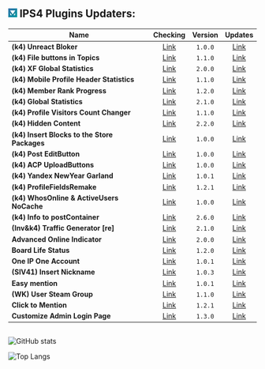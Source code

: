 ## ![IPS](https://github.com/byIx/byIx/blob/main/ic.jpg) IPS4 Plugins Updaters:

| Name                                            | Checking                                  | Version | Updates                                                                         |
| ----------------------------------------------- |:-----------------------------------------:|:-------:|:-------------------------------------------------------------------------------:|
| **(k4) Unreact Bloker**                         | [Link](https://github.com/byIx/unrctb)    | `1.0.0` | [Link](https://ipbmafia.ru/files/file/111)                                      |
| **(k4) File buttons in Topics**                 | [Link](https://github.com/byIx/vfbt)      | `1.1.0` | [Link](https://ipbmafia.ru/files/file/2771-k4-file-buttons-in-topics)           |
| **(k4) XF Global Statistics**                   | [Link](https://github.com/byIx/xfglstats) | `2.0.0` | [Link](https://ipbmafia.ru/files/file/2762-k4-xf-global-statistics)             |
| **(k4) Mobile Profile Header Statistics**       | [Link](https://github.com/byIx/mphs)      | `1.1.0` | [Link](https://ipbmafia.ru/files/file/2730-k4-mobile-profile-header-statistics) |
| **(k4) Member Rank Progress**                   | [Link](https://github.com/byIx/mrp)       | `1.2.0` | [Link](https://ipbmafia.ru/files/file/2686-k4-member-rank-progress)             |
| **(k4) Global Statistics**                      | [Link](https://github.com/byIx/glstats)   | `2.1.0` | [Link](https://ipbmafia.ru/files/file/2499-k4-global-statistics)                |
| **(k4) Profile Visitors Count Changer**         | [Link](https://github.com/byIx/pvc)       | `1.1.0` | [Link](https://ipbmafia.ru/files/file/2680-k4-profile-visitors-count)           |
| **(k4) Hidden Content**                         | [Link](https://github.com/byIx/hide)      | `2.2.0` | [Link](https://ipbmafia.ru/files/file/2679-k4-hidden-content)                   |
| **(k4) Insert Blocks to the Store Packages**    | [Link](https://github.com/byIx/ibsp)      | `1.0.0` | [Link](https://ipbmafia.ru/files/file/111)                                      |
| **(k4) Post EditButton**                        | [Link](https://github.com/byIx/posteb)    | `1.0.0` | [Link](https://ipbmafia.ru/files/file/2629-k4-post-editbutton)                  |
| **(k4) ACP UploadButtons**                      | [Link](https://github.com/byIx/acpub)     | `1.0.0` | [Link](https://ipbmafia.ru/files/file/2628-k4-acp-uploadbuttons)                |
| **(k4) Yandex NewYear Garland**                 | [Link](https://github.com/byIx/ynyg)      | `1.0.1` | [Link](https://ipbmafia.ru/files/file/2614-k4-yandex-newyear-garland)           |
| **(k4) ProfileFieldsRemake**                    | [Link](https://github.com/byIx/pfr)       | `1.2.1` | [Link](https://ipbmafia.ru/files/file/2597-k4-profilefieldsremake)              |
| **(k4) WhosOnline & ActiveUsers NoCache**       | [Link](https://github.com/byIx)           | `1.0.0` | [Link](https://ipbmafia.ru/files/file/2528-k4-whosonline-activeusers-nocache)   |
| **(k4) Info to postContainer**                  | [Link](https://github.com/byIx/ipc)       | `2.6.0` | [Link](https://ipbmafia.ru/files/file/2491-k4-info-to-postcontainer)            |
| **(Inv&k4) Traffic Generator [re]**             | [Link](https://github.com/byIx/tgen)      | `2.1.0` | [Link](https://ipbmafia.ru/files/file/2681-invk4-traffic-generator-re)          |
| **Advanced Online Indicator**                   | [Link](https://github.com/byIx/aoi)       | `2.0.0` | [Link](https://ipbmafia.ru/topic/18419-advanced-online-indicator)               |
| **Board Life Status**                           | [Link](https://github.com/byIx/blstatus)  | `1.2.0` | [Link](https://ipbmafia.ru/files/file/2171-board-life-status-111)               |
| **One IP One Account**                          | [Link](https://github.com/byIx/oneip)     | `1.0.1` | [Link](https://github.com/byIx/oneip/releases)                                  |
| **(SIV41) Insert Nickname**                     | [Link](https://github.com/byIx/insname)   | `1.0.3` | [Link](https://ipbmafia.ru/topic/15373-siv41-insert-nickname-102)               |
| **Easy mention**                                | [Link](https://github.com/byIx/easym)     | `1.0.1` | [Link](https://ipbmafia.ru/files/file/2176-easy-mention-101)                    |
| **(WK) User Steam Group**                       | [Link](https://github.com/byIx/usg)       | `1.1.0` | [Link](https://ipbmafia.ru/files/file/2599-wk-user-steam-group)                 |
| **Click to Mention**                            | [Link](https://github.com/byIx/click)     | `1.2.1` | [Link](https://ipbmafia.ru/files/file/2490-click-to-mention)                    |
| **Customize Admin Login Page**                  | [Link](https://github.com/byIx/calp)      | `1.3.0` | [Link](https://ipbmafia.ru/files/file/2492-customize-admin-login-page)          |

##

![GitHub stats](https://github-readme-stats.vercel.app/api?username=byIx&count_private=true&include_all_commits=true&show_icons=true&theme=radical&border_color=141321&text_color=ADBAC3&icon_color=00FF4D)

![Top Langs](https://github-readme-stats.vercel.app/api/top-langs/?username=byIx&count_private=true&bg_color=141321&border_color=141321&text_color=ADBAC3)
